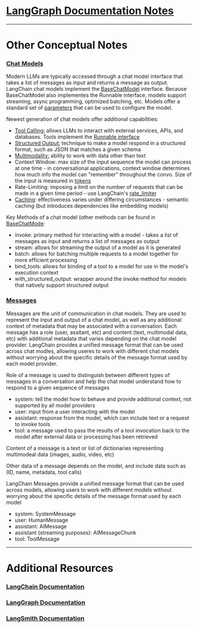# [LangGraph Documentation Notes](https://langchain-ai.github.io/langgraph/)

____

# Other Conceptual Notes

### [Chat Models](https://python.langchain.com/docs/concepts/chat_models/)
Modern LLMs are typically accessed through a chat model interface that takes a list of messages as input and returns a message as output. LangChain chat models implement the [BaseChatModel](https://python.langchain.com/api_reference/core/language_models/langchain_core.language_models.chat_models.BaseChatModel.html) interface. Because BaseChatModel also implementes the Runnable interface, models support streaming, async programming, optimized batching, etc. Models offer a standard set of [parameters](https://python.langchain.com/docs/concepts/chat_models/#standard-parameters) that can be used to configure the model.

Newest generation of chat models offer additional capabilities:

- [Tool Calling:](https://python.langchain.com/docs/concepts/tool_calling/) allows LLMs to interact with external services, APIs, and databases. Tools implement the [Runnable interface](https://python.langchain.com/docs/concepts/runnables/)
- [Structured Output:](https://python.langchain.com/docs/concepts/structured_outputs/) technique to make a model respond in a structured format, such as JSON that matches a given schema
- [Multimodality:](https://python.langchain.com/docs/concepts/multimodality/) ability to work with data other than text
- Context Window: max size of the input sequence the model can process at one time - in conversational applications, context window determines how much info the model can "remember" throughout the convo. Size of the input is measured in [tokens](https://python.langchain.com/docs/concepts/tokens/)
- Rate-Limiting: imposing a limit on the number of requests that can be made in a given time period - use LangChain's [rate_limiter](https://python.langchain.com/docs/how_to/chat_model_rate_limiting/)
- [Caching](https://python.langchain.com/docs/how_to/chat_model_caching/): effectiveness varies under differing circumstances - semantic caching (but introduces dependencies like embedding models)

Key Methods of a chat model (other methods can be found in [BaseChatMode](https://python.langchain.com/api_reference/core/language_models/langchain_core.language_models.chat_models.BaseChatModel.html):

- invoke: primary method for interacting with a model - takes a list of messages as input and returns a list of messages as output
- stream: allows for streaming the output of a model as it is generated
- batch: allows for batching multiple requests to a model together for more efficient processing
- bind_tools: allows for binding of a tool to a model for use in the model's execution context
- with_structured_output: wrapper around the invoke method for models that natively support structured output

### [Messages](https://python.langchain.com/docs/concepts/messages/)
Messages are the unit of communication in chat models. They are used to represent the input and output of a chat model, as well as any additional context of metadata that may be associated with a conversation. Each message has a role (user, assitant, etc) and content (text, multimodal data, etc) with additional metadata that varies depending on the chat model provider. LangChain provides a unified message format that can be used across chat modles, allowing useres to work with different chat models without worrying about the specific details of the message format used by each model provider.

Role of a message is used to distinguish between different types of messages in a conversation and help the chat model understand how to respond to a given sequence of messages

- system: tell the model how to behave and provide additional context, not supported by all model providers
- user: input from a user interacting with the model
- assistant: response from the model, which can include text or a request to invoke tools
- tool: a message used to pass the results of a tool invocation back to the model after external data or processing has been retrieved

Content of a message is a text or list of dictionaries representing multimodeal data (images, audio, video, etc)

Other data of a message depends on the model, and include data such as (ID, name, metadata, tool calls)

LangChain Messages provide a unified message format that can be used across models, allowing users to work with different models without worrying about the specific details of the message format used by each model

- system: SystemMessage
- user: HumanMessage
- assistant: AIMessage
- assistant (streaming purposes): AIMessageChunk
- tool: ToolMessage

___

# Additional Resources

### [LangChain Documentation](https://python.langchain.com/docs/introduction/)
### [LangGraph Documentation](https://langchain-ai.github.io/langgraph/)
### [LangSmith Documentation](https://docs.smith.langchain.com/?_gl=1*1viy4ju*_gcl_au*MTcyNTAwMDM5OC4xNzUwODAxMDU2*_ga*NTEyNzI1MzE0LjE3NTA4MDA2ODE.*_ga_47WX3HKKY2*czE3NTA5NzA3NjMkbzExJGcxJHQxNzUwOTcxNzE5JGozMCRsMCRoMA..)


